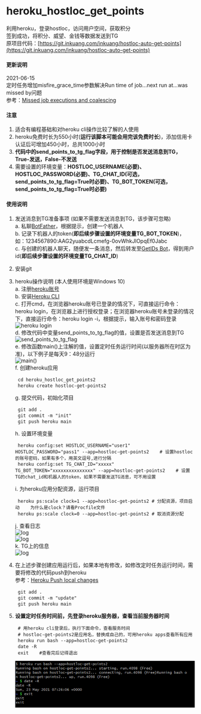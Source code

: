 # heroku_hostloc_get_points
利用heroku，登录hostloc，访问用户空间，获取积分  
签到成功，将积分、威望、金钱等数据发送到TG  
原项目代码：[https://git.inkuang.com/inkuang/hostloc-auto-get-points](https://git.inkuang.com/inkuang/hostloc-auto-get-points)  


#### 更新说明  
2021-06-15  
定时任务增加misfire_grace_time参数解决Run time of job...next run at...was missed by问题    
参考：[Missed job executions and coalescing](https://apscheduler.readthedocs.io/en/3.0/userguide.html#missed-job-executions-and-coalescing)  



#### 注意
1. 适合有编程基础和对heroku cli操作比较了解的人使用  
2. heroku免费时长为550小时(**运行该脚本可能会用完该免费时长**)，添加信用卡认证后可增加450小时，总共1000小时  
3. **代码中的send_points_to_tg_flag字段，用于控制是否发送消息到TG，True-发送，False-不发送**  
3. 需要设置的环境变量：**HOSTLOC_USERNAME(必要)、HOSTLOC_PASSWORD(必要)、TG_CHAT_ID(可选，send_points_to_tg_flag=True时必要)、TG_BOT_TOKEN(可选，send_points_to_tg_flag=True时必要)**  


#### 使用说明
1. 发送消息到TG准备事项 (如果不需要发送消息到TG，该步骤可忽略)  
    a. 私聊[BotFather](https://t.me/botfather)，根据提示，创建一个机器人  
    b. 记录下机器人的token(**即后续步骤设置的环境变量TG_BOT_TOKEN**)，如：1234567890:AAG2yuabcdLcmefg-0ovWhkJlOpqEf0Jabc  
    c. 与创建的机器人聊天，随便发一条消息，然后转发至[GetIDs Bot](https://t.me/getidsbot)，得到用户id(**即后续步骤设置的环境变量TG_CHAT_ID**)  

2. 安装git

3. heroku操作说明 (本人使用环境是Windows 10)  
    a. 注册[heroku账号](https://www.heroku.com/)  
    b. 安装[Heroku CLI](https://devcenter.heroku.com/articles/heroku-cli)  
    c. 打开cmd，在浏览器heroku账号已登录的情况下，可直接运行命令：heroku login，在浏览器上进行授权登录；在浏览器heroku账号未登录的情况下，直接运行命令：heroku login -i，根据提示，输入账号和密码登录  
    ![heroku login](/static/1.png)  
    d. 修改代码中变量send_points_to_tg_flag的值，设置是否发送消息到TG  
    ![send_points_to_tg_flag](/static/3.png)  
    e. 修改函数main()上注解的值，设置定时任务运行时间(以服务器所在时区为准)，以下例子是每天9：48分运行  
    ![main()](/static/2.png)  
    f. 创建heroku应用  

        cd heroku_hostloc_get_points2
        heroku create hostloc-get-points2

    g. 提交代码，初始化项目  

        git add .
        git commit -m "init"
        git push heroku main

    h. 设置环境变量  

        heroku config:set HOSTLOC_USERNAME="user1" HOSTLOC_PASSWORD="pass1" --app=hostloc-get-points2    # 设置hostloc的账号密码，如果有多个，用英文逗号,进行分隔
        heroku config:set TG_CHAT_ID="xxxxx" TG_BOT_TOKEN="xxxxxxxxxxxxxxx" --app=hostloc-get-points2    # 设置TG的chat_id和机器人的token，如果不需要发送TG消息，可不用设置

    i. 为heroku应用分配资源，运行项目  

        heroku ps:scale clock=1 --app=hostloc-get-points2 # 分配资源，项目启动    为什么是clock？请看Procfile文件
        heroku ps:scale clock=0 --app=hostloc-get-points2 # 取消资源分配

    j. 查看日志  
    ![log](/static/4.png)  
    ![log](/static/5.png)  
    k. TG上的信息  
    ![log](/static/6.png)  

4. 在上述步骤创建应用运行后，如果本地有修改，如修改定时任务运行时间，需要将修改的代码push到heroku  
    参考：[Heroku Push local changes](https://devcenter.heroku.com/articles/getting-started-with-python#push-local-changes)  
    
        git add .  
        git commit -m "update"  
        git push heroku main  

5. **设置定时任务时间前，先登录heroku服务器，查看当前服务器时间**  
    
        # 用heroku cli登录后，执行下面命令，查看服务时间  
        # hostloc-get-points2是应用名，替换成自己的，可用heroku apps查看所有应用  
        heroku run bash --app=hostloc-get-points2  
        date -R  
        exit    #查看完后记得退出  

    ![heroku run bash --app=hostloc-get-points2](/static/7.png)  

